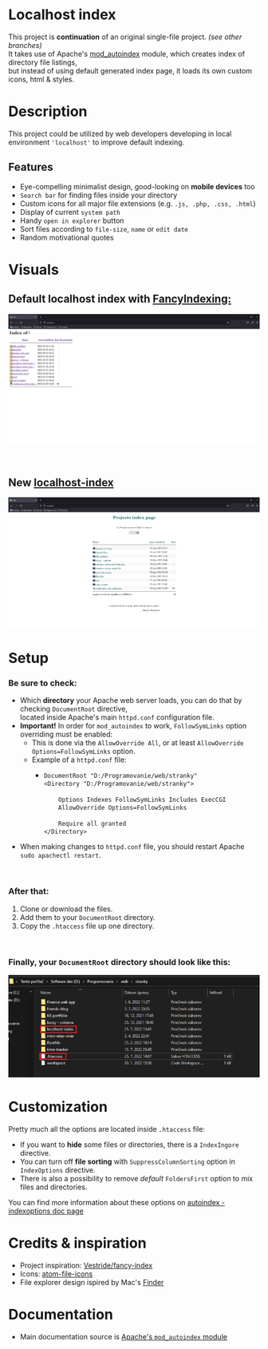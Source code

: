 # **Localhost index**
This project is **continuation** of an original single-file project. _(see other branches)_<br>
It takes use of Apache's [mod_autoindex](https://httpd.apache.org/docs/2.4/mod/mod_autoindex.html) module, which creates index of directory file listings, <br>
but instead of using default generated index page, it loads its own custom icons, html & styles.
 
# Description
This project could be utilized by web developers developing in local environment ```'localhost'``` to improve default indexing.

## Features
* Eye-compelling minimalist design, good-looking on **mobile devices** too
* ```Search bar``` for finding files inside your directory
* Custom icons for all major file extensions (e.g. ```.js, .php, .css, .html```)
* Display of current ```system path```
* Handy ```open in explorer``` button
* Sort files according to ```file-size```, ```name``` or ```edit date```
* Random motivational quotes


# Visuals

## Default localhost index with [FancyIndexing:](https://httpd.apache.org/docs/2.4/mod/mod_autoindex.html)
![localhost index with FancyIndexing](doc/img/old-index-clipped.png)

<br>

## **New** [localhost-index](https://github.com/kriskoribsky/localhost-index)
![new style of localhost index](doc/img/new-index-clipped.png)

# Setup

### Be sure to check:
* Which **directory** your Apache web server loads, you can do that by checking ```DocumentRoot``` directive,<br>
located inside Apache's main ```httpd.conf``` configuration file.
* **Important!** In order for ```mod_autoindex``` to work, ```FollowSymLinks``` option overriding must be enabled:
  * This is done via the ```AllowOverride All```, or at least ```AllowOverride Options=FollowSymLinks``` option.
  * Example of a ```httpd.conf``` file:
    * ```
      DocumentRoot "D:/Programovanie/web/stranky"
      <Directory "D:/Programovanie/web/stranky">

          Options Indexes FollowSymLinks Includes ExecCGI
          AllowOverride Options=FollowSymLinks

          Require all granted
      </Directory>
      ```
* When making changes to ```httpd.conf``` file, you should restart Apache ```sudo apachectl restart```.

<br>

### After that:

1. Clone or download the files.
2. Add them to your ```DocumentRoot``` directory.
3. Copy the ```.htaccess``` file up one directory.

<br>


### Finally, your ```DocumentRoot``` directory should look like this:
![DocumentRoot directory containing .htaccess & localhost-index files](doc/img/root-dir-example.png)

# Customization
Pretty much all the options are located inside ```.htaccess``` file:
* If you want to **hide** some files or directories, there is a ```IndexIngore``` directive.
* You can turn off **file sorting** with ```SuppressColumnSorting``` option in ```IndexOptions``` directive.
* There is also a possibility to remove _default_ ```FoldersFirst``` option to mix files and directories.

You can find more information about these options on [autoindex - indexoptions doc page](https://httpd.apache.org/docs/2.4/mod/mod_autoindex.html#indexoptions)

# Credits & inspiration
* Project inspiration: [Vestride/fancy-index](https://github.com/Vestride/fancy-index)
* Icons: [atom-file-icons](https://github.com/file-icons/atom)<br>
* File explorer design ispired by Mac's [Finder](https://en.wikipedia.org/wiki/Finder_(software))

# Documentation
* Main documentation source is [Apache's ```mod_autoindex``` module](https://httpd.apache.org/docs/2.4/mod/mod_autoindex.html)
